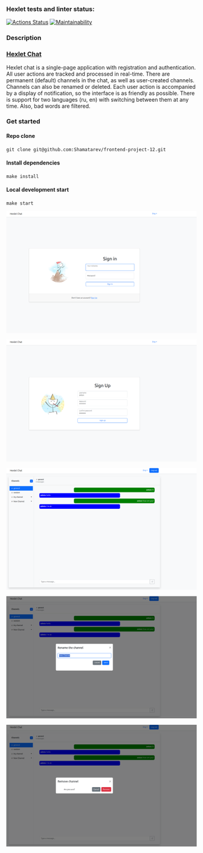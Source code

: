 ### Hexlet tests and linter status:
[![Actions Status](https://github.com/Shamatarev/frontend-project-12/workflows/hexlet-check/badge.svg)](https://github.com/Shamatarev/frontend-project-12/actions)
[![Maintainability](https://api.codeclimate.com/v1/badges/bfbb17b67b8f1adf86e0/maintainability)](https://codeclimate.com/github/Shamatarev/frontend-project-12/maintainability)

### Description

### [Hexlet Chat](https://frontend-project-12-production-2d23.up.railway.app)

Hexlet chat is a single-page application with registration and authentication.
All user actions are tracked and processed in real-time.
There are permanent (default) channels in the chat, as well as user-created channels. Channels can also be renamed or deleted.
Each user action is accompanied by a display of notification, so the interface is as friendly as possible.
There is support for two languages (ru, en) with switching between them at any time. Also, bad words are filtered.

### Get started

#### Repo clone

```text
git clone git@github.com:Shamatarev/frontend-project-12.git
```

#### Install dependencies

```text
make install
```

#### Local development start

```text
make start
```

![Login-Page](/frontend/src/assets/picture1.png)

![Signup-Page](/frontend/src/assets/picture2.png)

![Chat-Page](/frontend/src/assets/picture3.png)

![modal](/frontend/src/assets/picture4.png)

![modal](/frontend/src/assets/picture5.png)